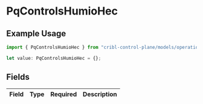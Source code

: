 # PqControlsHumioHec

## Example Usage

```typescript
import { PqControlsHumioHec } from "cribl-control-plane/models/operations";

let value: PqControlsHumioHec = {};
```

## Fields

| Field       | Type        | Required    | Description |
| ----------- | ----------- | ----------- | ----------- |